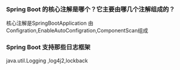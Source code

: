 ### Spring Boot 的核心注解是哪个？它主要由哪几个注解组成的？
核心注解是SpringBootApplication
由Configration,EnableAutoConfigration,ComponentScan组成

### Spring Boot 支持那些日志框架

java.util.Logging  ,log4j2,lockback


